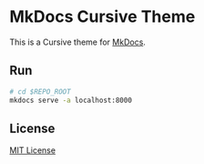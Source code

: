 # MkDocs Cursive Theme

This is a Cursive theme for [MkDocs](https://www.mkdocs.org/).

## Run
```bash
# cd $REPO_ROOT
mkdocs serve -a localhost:8000
```

## License
[MIT License](LICENSE)
